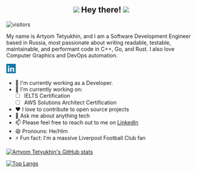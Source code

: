 <h2 align="center">
<a href="https://github.com/arttet"><img src="https://media.giphy.com/media/hvRJCLFzcasrR4ia7z/giphy.gif" width="25px"></a>
Hey there!
<a href="https://github.com/arttet"><img src="https://media.giphy.com/media/hvRJCLFzcasrR4ia7z/giphy.gif" width="25px"></a>
</h2>

![visitors](https://visitor-badge-reloaded.herokuapp.com/badge?page_id=arttet.arttet&color=00df00)

My name is Artyom Tetyukhin, and I am a Software Development Engineer based in Russia, most passionate about writing readable, testable, maintainable, and performant code in C++, Go, and Rust. I also love Computer Graphics and DevOps automation.
<p align="left">
<a href="https://linkedin.com/in/arttet"><img alt="arttet" width="25px" src="images/linkedin.svg" /></a>
<br>
</p>

- 🔭 I'm currently working as a Developer.
- 🌱 I'm currently working on:
    - [ ] IELTS Certification
    - [ ] AWS Solutions Architect Certification
- ❤️ I love to contribute to open source projects
- 💬 Ask me about anything tech
- 📫 Please feel free to reach out to me on [LinkedIn](https://linkedin.com/in/arttet)
- 😄 Pronouns: He/Him
- ⚡ Fun fact: I'm a massive Liverpool Football Club fan

[![Artyom Tetyukhin's GitHub stats](https://github-readme-stats.vercel.app/api?username=arttet&show_icons=true&count_private=true)](https://github.com/arttet)

[![Top Langs](https://github-readme-stats.vercel.app/api/top-langs/?username=arttet&layout=compact&langs_count=4)](https://github.com/arttet)

<!--
📊 **Weekly development breakdown**

<!- -START_SECTION:waka- ->
```text
Week #26: 03 July, 2022 - 10 July, 2022
```
<!- -END_SECTION:waka- ->
-->
